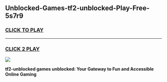 
## Unblocked-Games-tf2-unblocked-Play-Free-5s7r9
<h3>
<a href="https://premium76.site?title=tf2-unblocked&ref=20M">CLICK TO PLAY</a></h3>
<hr>

<h3>
<a href="https://premium76.site?title=tf2-unblocked&ref=20M">CLICK 2 PLAY</a>
  
</h3>

<a href="https://premium76.site?title=tf2-unblocked&ref=19M"><img src="https://clearcache.store/games.png"></a>


**tf2-unblocked games unblocked: Your Gateway to Fun and Accessible Online Gaming**
